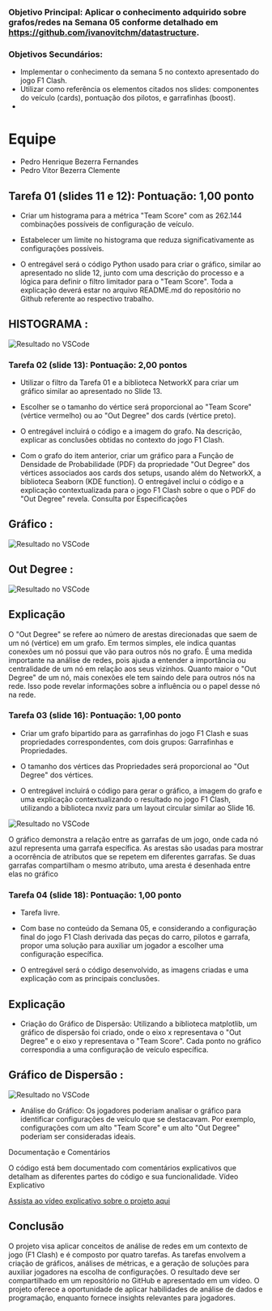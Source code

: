### Objetivo Principal: Aplicar o conhecimento adquirido sobre grafos/redes na Semana 05 conforme detalhado em https://github.com/ivanovitchm/datastructure.

### Objetivos Secundários:

- Implementar o conhecimento da semana 5 no contexto apresentado do jogo F1 Clash.
- Utilizar como referência os elementos citados nos slides: componentes do veículo (cards), pontuação dos pilotos, e garrafinhas (boost).
- 
# Equipe
- Pedro Henrique Bezerra Fernandes
- Pedro Vitor Bezerra Clemente
## Tarefa 01 (slides 11 e 12): Pontuação: 1,00 ponto

- Criar um histograma para a métrica "Team Score" com as 262.144 combinações possíveis de configuração de veículo.

- Estabelecer um limite no histograma que reduza significativamente as configurações possíveis.

- O entregável será o código Python usado para criar o gráfico, similar ao apresentado no slide 12, junto com uma descrição do processo e a lógica para definir o filtro limitador para o "Team Score". Toda a explicação deverá estar no arquivo README.md do repositório no Github referente ao respectivo trabalho.
## HISTOGRAMA : ##
![Resultado no VSCode](https://github.com/Pedro1p0/F1-Clash-Data-analysis/blob/main/histograma_team_scores.png)

### Tarefa 02 (slide 13): Pontuação: 2,00 pontos

- Utilizar o filtro da Tarefa 01 e a biblioteca NetworkX para criar um gráfico similar ao apresentado no Slide 13.

- Escolher se o tamanho do vértice será proporcional ao "Team Score" (vértice vermelho) ou ao "Out Degree" dos cards (vértice preto).

- O entregável incluirá o código e a imagem do grafo. Na descrição, explicar as conclusões obtidas no contexto do jogo F1 Clash.

- Com o grafo do item anterior, criar um gráfico para a Função de Densidade de Probabilidade (PDF) da propriedade "Out Degree" dos vértices associados aos cards dos setups, usando além do NetworkX, a biblioteca Seaborn (KDE function). O entregável inclui o código e a explicação contextualizada para o jogo F1 Clash sobre o que o PDF do "Out Degree" revela.
Consulta por Especificações

## Gráfico : ##
![Resultado no VSCode](https://github.com/Pedro1p0/F1-Clash-Data-analysis/blob/main/grafo.png)

## Out Degree : ##
![Resultado no VSCode](https://github.com/Pedro1p0/F1-Clash-Data-analysis/blob/main/out_degree_pdf.png)

## Explicação ##
O "Out Degree" se refere ao número de arestas direcionadas que saem de um nó (vértice) em um grafo. Em termos simples, ele indica quantas conexões um nó possui que vão para outros nós no grafo. É uma medida importante na análise de redes, pois ajuda a entender a importância ou centralidade de um nó em relação aos seus vizinhos. Quanto maior o "Out Degree" de um nó, mais conexões ele tem saindo dele para outros nós na rede. Isso pode revelar informações sobre a influência ou o papel desse nó na rede.

### Tarefa 03 (slide 16): Pontuação: 1,00 ponto
- Criar um grafo bipartido para as garrafinhas do jogo F1 Clash e suas propriedades correspondentes, com dois grupos: Garrafinhas e Propriedades.

- O tamanho dos vértices das Propriedades será proporcional ao "Out Degree" dos vértices.

- O entregável incluirá o código para gerar o gráfico, a imagem do grafo e uma explicação contextualizando o resultado no jogo F1 Clash, utilizando a biblioteca nxviz para um layout circular similar ao Slide 16.
  
![Resultado no VSCode](https://github.com/Pedro1p0/F1-Clash-Data-analysis/blob/main/grafo_circos.png)

O gráfico demonstra a relação entre as garrafas de um jogo, onde cada nó azul representa uma garrafa específica. As arestas são usadas para mostrar a ocorrência de atributos que se repetem em diferentes garrafas. Se duas garrafas compartilham o mesmo atributo, uma aresta é desenhada entre elas no gráfico

### Tarefa 04 (slide 18): Pontuação: 1,00 ponto

- Tarefa livre.

- Com base no conteúdo da Semana 05, e considerando a configuração final do jogo F1 Clash derivada das peças do carro, pilotos e garrafa, propor uma solução para auxiliar um jogador a escolher uma configuração específica.

- O entregável será o código desenvolvido, as imagens criadas e uma explicação com as principais conclusões.

## Explicação ##

- Criação do Gráfico de Dispersão: Utilizando a biblioteca matplotlib, um gráfico de dispersão foi criado, onde o eixo x representava o "Out Degree" e o eixo y representava o "Team Score". Cada ponto no gráfico correspondia a uma configuração de veículo específica.
  
## Gráfico de Dispersão : ##
![Resultado no VSCode](https://github.com/Pedro1p0/F1-Clash-Data-analysis/blob/main/team_score_vs_out_degree.png)

- Análise do Gráfico: Os jogadores poderiam analisar o gráfico para identificar configurações de veículo que se destacavam. Por exemplo, configurações com um alto "Team Score" e um alto "Out Degree" poderiam ser consideradas ideais.

Documentação e Comentários

O código está bem documentado com comentários explicativos que detalham as diferentes partes do código e sua funcionalidade.
Vídeo Explicativo

[Assista ao vídeo explicativo sobre o projeto aqui](https://drive.google.com/file/d/1upZTB2wRNxkudQLEfQWxQyKZCBMNlUXK/view?usp=sharing)

## Conclusão ##
O projeto visa aplicar conceitos de análise de redes em um contexto de jogo (F1 Clash) e é composto por quatro tarefas. As tarefas envolvem a criação de gráficos, análises de métricas, e a geração de soluções para auxiliar jogadores na escolha de configurações. O resultado deve ser compartilhado em um repositório no GitHub e apresentado em um vídeo. O projeto oferece a oportunidade de aplicar habilidades de análise de dados e programação, enquanto fornece insights relevantes para jogadores.


